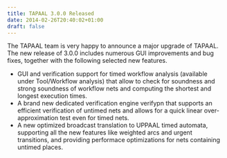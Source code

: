```yaml
---
title: TAPAAL 3.0.0 Released 
date: 2014-02-26T20:40:02+01:00
draft: false
---
```


The TAPAAL team is very happy to announce a major upgrade of TAPAAL. The new release of 3.0.0 includes numerous GUI improvements and bug fixes, together with the following selected new features.

- GUI and verification support for timed workflow analysis (available under Tool/Workflow analysis) that allow to check for soundness and strong soundness of workflow nets and computing the shortest and longest execution times.
- A brand new dedicated verification engine verifypn that supports an efficient verification of untimed nets and allows for a quick linear over-approximation test even for timed nets.
- A new optimized broadcast translation to UPPAAL timed automata, supporting all the new features like weighted arcs and urgent transitions, and providing performace optimizations for nets containing untimed places.